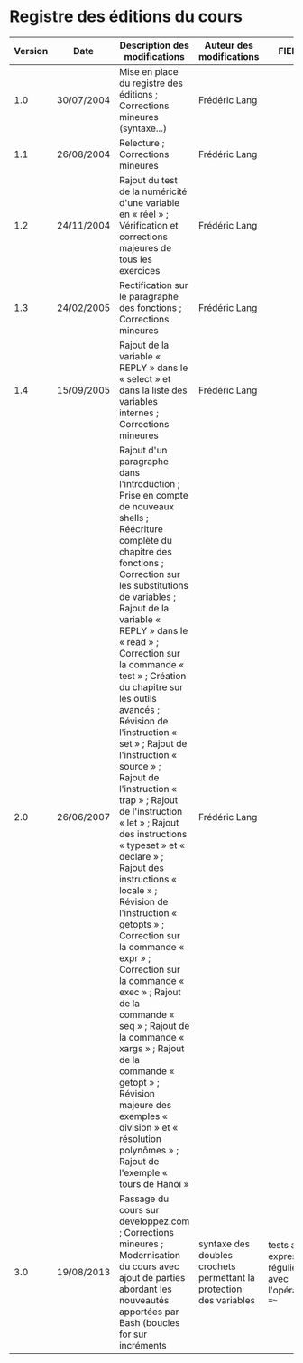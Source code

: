 # Registre des éditions du cours

|Version|Date      |Description des modifications                                                                                                                                                                                                                                                                                                                                                                                                                                                                                                                                                                                                                                                                                                                                                                                                                                                                              |Auteur des modifications                                            |FIELD5                                                  |FIELD6        |
|-------|----------|-----------------------------------------------------------------------------------------------------------------------------------------------------------------------------------------------------------------------------------------------------------------------------------------------------------------------------------------------------------------------------------------------------------------------------------------------------------------------------------------------------------------------------------------------------------------------------------------------------------------------------------------------------------------------------------------------------------------------------------------------------------------------------------------------------------------------------------------------------------------------------------------------------------|--------------------------------------------------------------------|--------------------------------------------------------|--------------|
|1.0    |30/07/2004|Mise en place du registre des éditions ; Corrections mineures (syntaxe...)                                                                                                                                                                                                                                                                                                                                                                                                                                                                                                                                                                                                                                                                                                                                                                                                                                 |Frédéric Lang                                                       |                                                        |              |
|1.1    |26/08/2004|Relecture ; Corrections mineures                                                                                                                                                                                                                                                                                                                                                                                                                                                                                                                                                                                                                                                                                                                                                                                                                                                                           |Frédéric Lang                                                       |                                                        |              |
|1.2    |24/11/2004|Rajout du test de la numéricité d'une variable en « réel » ; Vérification et corrections majeures de tous les exercices                                                                                                                                                                                                                                                                                                                                                                                                                                                                                                                                                                                                                                                                                                                                                                                    |Frédéric Lang                                                       |                                                        |              |
|1.3    |24/02/2005|Rectification sur le paragraphe des fonctions ; Corrections mineures                                                                                                                                                                                                                                                                                                                                                                                                                                                                                                                                                                                                                                                                                                                                                                                                                                       |Frédéric Lang                                                       |                                                        |              |
|1.4    |15/09/2005|Rajout de la variable « REPLY » dans le « select » et dans la liste des variables internes ; Corrections mineures                                                                                                                                                                                                                                                                                                                                                                                                                                                                                                                                                                                                                                                                                                                                                                                          |Frédéric Lang                                                       |                                                        |              |
|2.0    |26/06/2007|Rajout d'un paragraphe dans l'introduction ; Prise en compte de nouveaux shells ; Réécriture complète du chapitre des fonctions ; Correction sur les substitutions de variables ; Rajout de la variable « REPLY » dans le « read » ; Correction sur la commande « test » ; Création du chapitre sur les outils avancés ; Révision de l'instruction « set » ; Rajout de l'instruction « source » ; Rajout de l'instruction « trap » ; Rajout de l'instruction « let » ; Rajout des instructions « typeset » et « declare » ; Rajout des instructions « locale » ; Révision de l'instruction « getopts » ; Correction sur la commande « expr » ; Correction sur la commande « exec » ; Rajout de la commande « seq » ; Rajout de la commande « xargs » ; Rajout de la commande « getopt » ; Révision majeure des exemples « division » et « résolution polynômes » ; Rajout de l'exemple « tours de Hanoï »|Frédéric Lang                                                       |                                                        |              |
|3.0    |19/08/2013|Passage du cours sur developpez.com ; Corrections mineures ; Modernisation du cours avec ajout de parties abordant les nouveautés apportées par Bash (boucles for sur incréments                                                                                                                                                                                                                                                                                                                                                                                                                                                                                                                                                                                                                                                                                                                           | syntaxe des doubles crochets permettant la protection des variables| tests avec expressions régulières avec l'opérateur `=~`|Idriss Neumann|
